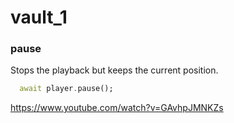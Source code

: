 # vault_1

### pause

Stops the playback but keeps the current position.

```dart
  await player.pause();
```

https://www.youtube.com/watch?v=GAvhpJMNKZs
